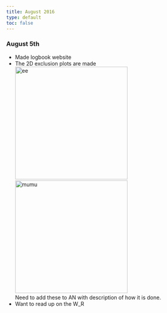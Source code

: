 ```yaml
---
title: August 2016
type: default
toc: false
---
```



### August 5th

 * Made logbook website
 * The 2D exclusion plots are made  
   <img alt="ee" src="http://phansen.web.cern.ch/phansen/wr-plots/lim2dWReejj_SHv19800toys_limit.png" width=300 />  
   <img alt="mumu" src="http://phansen.web.cern.ch/phansen/wr-plots/lim2dWRmumujj_SHv19800toys_limit.png" width=300 />  
   Need to add these to AN with description of how it is done. 
 * Want to read up on the W_R

